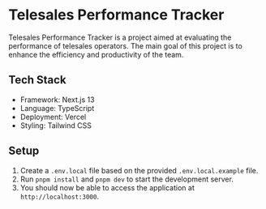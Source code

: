 # Telesales Performance Tracker

Telesales Performance Tracker is a project aimed at evaluating the performance of telesales operators. The main goal of this project is to enhance the efficiency and productivity of the team.

## Tech Stack

* Framework: Next.js 13
* Language: TypeScript
* Deployment: Vercel
* Styling: Tailwind CSS

## Setup

1. Create a `.env.local` file based on the provided `.env.local.example` file.
2. Run `pnpm install` and `pnpm dev` to start the development server.
3. You should now be able to access the application at `http://localhost:3000`.

